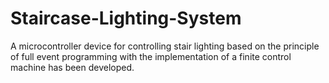 # Staircase-Lighting-System
A microcontroller device for controlling stair lighting based on the principle of full event programming with the implementation of a finite control machine has been developed.

